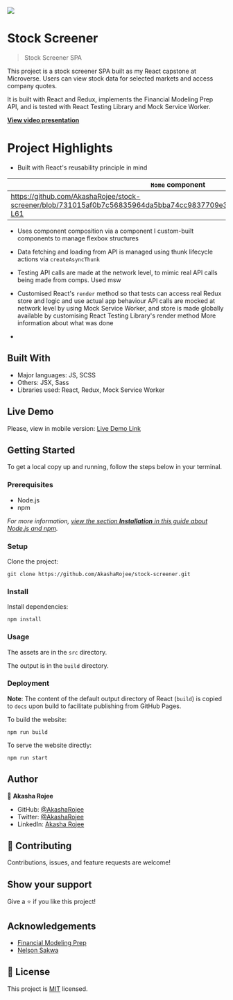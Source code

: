 ![](https://img.shields.io/badge/Microverse-blueviolet)

# Stock Screener

> Stock Screener SPA

<!-- ![screenshot](screenshot-mobile.png) -->

This project is a stock screener SPA built as my React capstone at Microverse. Users can view stock data for selected markets and access company quotes.

It is built with React and Redux, implements the Financial Modeling Prep API, and is tested with React Testing Library and Mock Service Worker.

[**View video presentation**](https://www.loom.com/share/c6784590d19a48e2a37680e5aae8884a)

# Project Highlights

- Built with React's reusability principle in mind

| `Home` component | `Symbol` component |
| -- | -- |
| https://github.com/AkashaRojee/stock-screener/blob/731015af0b7c56835964da5bba74cc9837709e3c/src/features/home/Home.js#L30-L61 | https://github.com/AkashaRojee/stock-screener/blob/731015af0b7c56835964da5bba74cc9837709e3c/src/features/details/Symbol.js#L27-L58 |

- Uses component composition via a component I custom-built components to manage flexbox structures



- Data fetching and loading from API is managed using thunk lifecycle actions via `createAsyncThunk`
- Testing API calls are made at the network level, to mimic real API calls being made from comps. Used msw
- Customised React's `render` method so that tests can access real Redux store and logic and use actual app behaviour
API calls are mocked at network level by using Mock Service Worker, and store is made globally available by customising React Testing Library's render method
More information about what was done
- 
## Built With

- Major languages: JS, SCSS
- Others: JSX, Sass
- Libraries used: React, Redux, Mock Service Worker

## Live Demo

Please, view in mobile version: [Live Demo Link](https://AkashaRojee.github.io/stock-screener)

## Getting Started

To get a local copy up and running, follow the steps below in your terminal.

### Prerequisites

- Node.js
- npm

_For more information, <a href="https://www.akasharojee.codes/2021/06/20/intro-to-nodejs-and-npm.html" target="_blank">view the section **Installation** in this guide about Node.js and npm</a>._

### Setup

Clone the project:

```
git clone https://github.com/AkashaRojee/stock-screener.git
```

### Install

Install dependencies:

```
npm install
```

### Usage

The assets are in the `src` directory.

The output is in the `build` directory.

### Deployment

**Note**: The content of the default output directory of React (`build`) is copied to `docs` upon build to facilitate publishing from GitHub Pages.

To build the website:

```
npm run build
```

To serve the website directly:

```
npm run start
```

## Author

👤 **Akasha Rojee**

- GitHub: [@AkashaRojee](https://github.com/AkashaRojee)
- Twitter: [@AkashaRojee](https://twitter.com/AkashaRojee)
- LinkedIn: [Akasha Rojee](https://linkedin.com/in/AkashaRojee)

## 🤝 Contributing

Contributions, issues, and feature requests are welcome!

<!-- Feel free to check the [issues page](/../../../issues) -->

## Show your support

Give a ⭐️ if you like this project!

## Acknowledgements

- [Financial Modeling Prep](https://financialmodelingprep.com/developer/docs/)
- [Nelson Sakwa](https://www.behance.net/gallery/31579789/Ballhead-App-(Free-PSDs))

## 📝 License

This project is [MIT](./MIT.md) licensed.
